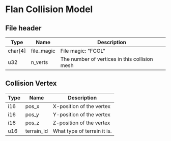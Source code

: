 # Flan Collision Model
## File header
| Type    | Name       | Description                                   |
| ------- | ---------- | --------------------------------------------- |
| char[4] | file_magic | File magic: "FCOL"                            |
| u32     | n_verts    | The number of vertices in this collision mesh | 

## Collision Vertex
| Type | Name               | Description                   |
| ---- | ------------------ | ----------------------------- |
| i16  | pos_x              | X-position of the vertex      |
| i16  | pos_y              | Y-position of the vertex      |
| i16  | pos_z              | Z-position of the vertex      |
| u16  | terrain_id         | What type of terrain it is.   |